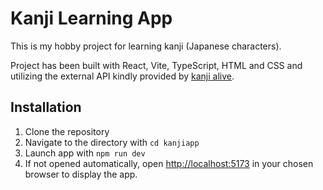 # Kanji Learning App

This is my hobby project for learning kanji (Japanese characters). 

Project has been built with React, Vite, TypeScript, HTML and CSS and utilizing the external API kindly provided by [kanji alive](https://rapidapi.com/KanjiAlive/api/learn-to-read-and-write-japanese-kanji/).

## Installation

1. Clone the repository
2. Navigate to the directory with `cd kanjiapp`
3. Launch app with `npm run dev`
4. If not opened automatically, open [http://localhost:5173](http://localhost:5173) in your chosen browser to display the app.